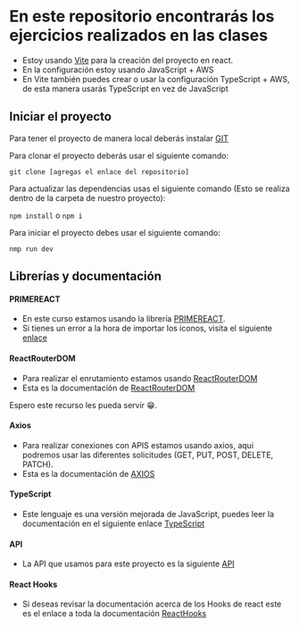 # En este repositorio encontrarás los ejercicios realizados en las clases 

- Estoy usando [Vite](https://vitejs.dev/) para la creación del proyecto en react.
- En la configuración estoy usando JavaScript + AWS
- En Vite también puedes crear o usar la configuración TypeScript + AWS, de esta manera usarás TypeScript en vez de JavaScript

## Iniciar el proyecto

Para tener el proyecto de manera local deberás instalar [GIT](https://git-scm.com/download/win)

Para clonar el proyecto deberás usar el siguiente comando:

`git clone [agregas el enlace del repositorio]`

Para actualizar las dependencias usas el siguiente comando (Esto se realiza dentro de la carpeta de nuestro proyecto):

`npm install` o `npm i`

 Para iniciar el proyecto debes usar el siguiente comando:

`nmp run dev`

## Librerías y documentación

#### PRIMEREACT
- En este curso estamos usando la librería [PRIMEREACT](https://primereact.org).
- Si tienes un error a la hora de importar los iconos, visita el siguiente [enlace](https://primereact.org/icons/)

#### ReactRouterDOM
- Para realizar el enrutamiento estamos usando [ReactRouterDOM](https://www.npmjs.com/package/react-router-dom)
- Esta es la documentación de [ReactRouterDOM](https://reactrouter.com/en/main)

Espero este recurso les pueda servir 😁.

#### Axios
- Para realizar conexiones con APIS estamos usando axios, aqui podremos usar las diferentes solicitudes (GET, PUT, POST, DELETE, PATCH).
- Esta es la documentación de [AXIOS](https://axios-http.com/es/docs/intro)

#### TypeScript
- Este lenguaje es una versión mejorada de JavaScript, puedes leer la documentación en el siguiente enlace [TypeScript](https://www.typescriptlang.org/)

#### API 
- La API que usamos para este proyecto es la siguiente [API](https://jsonplaceholder.typicode.com/users)

#### React Hooks
- Si deseas revisar la documentación acerca de los Hooks de react este es el enlace a toda la documentación [ReactHooks](https://es.legacy.reactjs.org/docs/hooks-intro.html)